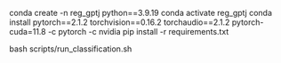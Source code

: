 

conda create -n reg_gptj python==3.9.19
conda activate reg_gptj
conda install pytorch==2.1.2 torchvision==0.16.2 torchaudio==2.1.2 pytorch-cuda=11.8 -c pytorch -c nvidia
pip install -r requirements.txt

bash scripts/run_classification.sh
